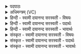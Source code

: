 <details><summary>पदपाठः</summary>

अ॒यम्। ते॒। योनिः॑। ऋ॒त्वियः॑। यतः॑। जा॒तः। अरो॑चथाः। तम्। जा॒नन्। अ॒ग्ने॒। आ। रो॒ह॒। अथ॑। नः॒। व॒र्ध॒य॒। र॒यिम्। ५२।
</details>

<details><summary>अधिमन्त्रम् (VC)</summary>

- अग्निर्देवता
- विश्वामित्र ऋषिः
- निचृदार्ष्यनुष्टुप्
- गान्धारः
</details>

<details><summary>हिन्दी - स्वामी दयानन्द सरस्वती  - विषयः</summary>

अब माता-पिता और पुत्रादिकों को पस्पर क्या करना चाहिये, यह विषय अगले मन्त्र में कहा है ॥
</details>

<details><summary>हिन्दी - स्वामी दयानन्द सरस्वती  - पदार्थः</summary>

पदार्थान्वयभाषाः -  हे (अग्ने) अग्नि के समान शुद्ध अन्तःकरणवाले विद्वन् पुरुष ! जो (ते) आपका (ऋत्वियः) ऋतुकाल में प्राप्त हुआ (अयम्) यह प्रत्यक्ष (योनिः) दुःखों का नाशक और सुखदायक व्यवहार है, (यतः) जिससे (जातः) उत्पन्न हुए आप (अरोचथाः) प्रकाशित होवें, (तम्) उसको (जानन्) जानते हुए आप (आरोह) शुभगुणों पर आरूढ़ हूजिये, (अथ) इस के पश्चात् (नः) हम लोगों के लिये (रयिम्) प्रशंसित लक्ष्मी को (वर्धय) बढ़ाइये ॥५२ ॥
</details>

<details><summary>हिन्दी - स्वामी दयानन्द सरस्वती  - भावार्थः</summary>

भावार्थभाषाः -  हे माता-पिता और आचार्य्य ! तुम लोग पुत्र और कन्याओं को धर्मानुकूल सेवन किये ब्रह्मचर्य से श्रेष्ठविद्या को प्रसिद्ध कर उपदेश करो। हे सन्तानो ! तुम लोग सत्यविद्या और सदाचार के साथ हम को अच्छी सेवा और धन से निरन्तर सुखयुक्त करो ॥५२ ॥
</details>

<details><summary>संस्कृत - स्वामी दयानन्द सरस्वती  - विषयः</summary>

अथ जन्यजनकानां कर्त्तव्यं कर्माह ॥
</details>

<details><summary>संस्कृत - स्वामी दयानन्द सरस्वती  - पदार्थः</summary>

पदार्थान्वयभाषाः -  हे अग्ने ! त्वं यस्ते तव ऋत्वियोऽयं योनिरस्ति, यतो जातस्त्वमरोचथाः। तं जानँस्त्वमारोहाथ नो रयिं वर्धय ॥५२ ॥
</details>

<details><summary>संस्कृत - स्वामी दयानन्द सरस्वती  - भावार्थः</summary>

भावार्थभाषाः -  हे मातापित्राचार्य्याः ! यूयं पुत्रान् पुत्रीश्च धर्म्येण ब्रह्मचर्य्येण सेवितेन सद्विद्या जनयित्वोपदिशत। हे सन्तानाः ! यूयं सद्विद्यया सदाचारेणास्मान् सुसेवया धनेन च सततं सुखयतेति ॥५२ ॥
</details>